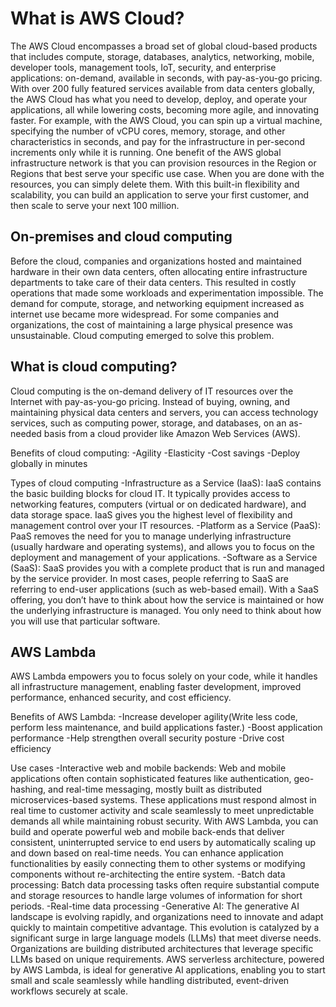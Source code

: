 <h1>What is AWS Cloud?</h1>
The AWS Cloud encompasses a broad set of global cloud-based products that includes compute, storage, databases, analytics, networking, mobile, developer tools, management tools, IoT, security, and enterprise applications: on-demand, available in seconds, with pay-as-you-go pricing. With over 200 fully featured services available from data centers globally, the AWS Cloud has what you need to develop, deploy, and operate your applications, all while lowering costs, becoming more agile, and innovating faster.
For example, with the AWS Cloud, you can spin up a virtual machine, specifying the number of vCPU cores, memory, storage, and other characteristics in seconds, and pay for the infrastructure in per-second increments only while it is running. One benefit of the AWS global infrastructure network is that you can provision resources in the Region or Regions that best serve your specific use case. When you are done with the resources, you can simply delete them. With this built-in flexibility and scalability, you can build an application to serve your first customer, and then scale to serve your next 100 million.

<h2>On-premises and cloud computing</h2>
Before the cloud, companies and organizations hosted and maintained hardware in their own data centers, often allocating entire infrastructure departments to take care of their data centers. This resulted in costly operations that made some workloads and experimentation impossible.
The demand for compute, storage, and networking equipment increased as internet use became more widespread. For some companies and organizations, the cost of maintaining a large physical presence was unsustainable. Cloud computing emerged to solve this problem.

<h2>What is cloud computing?</h2>
Cloud computing is the on-demand delivery of IT resources over the Internet with pay-as-you-go pricing. Instead of buying, owning, and maintaining physical data centers and servers, you can access technology services, such as computing power, storage, and databases, on an as-needed basis from a cloud provider like Amazon Web Services (AWS).

Benefits of cloud computing:
 -Agility
 -Elasticity
 -Cost savings
 -Deploy globally in minutes

Types of cloud computing
 -Infrastructure as a Service (IaaS):
	IaaS contains the basic building blocks for cloud IT. It typically provides access to networking features, computers (virtual or on 	dedicated hardware), and data storage space. IaaS gives you the highest level of flexibility and management control over your IT 	resources.
 -Platform as a Service (PaaS):
	PaaS removes the need for you to manage underlying infrastructure (usually hardware and operating systems), and allows you to focus 	on the deployment and management of your applications.
 -Software as a Service (SaaS):
	SaaS provides you with a complete product that is run and managed by the service provider. In most cases, people referring to SaaS 	are referring to end-user applications (such as web-based email). With a SaaS offering, you don’t have to think about how the 	service is maintained or how the underlying infrastructure is managed. You only need to think about how you will use that particular 	software.


<h2>AWS Lambda</h2>
AWS Lambda empowers you to focus solely on your code, while it handles all infrastructure management, enabling faster development, improved performance, enhanced security, and cost efficiency.

Benefits of AWS Lambda:
 -Increase developer agility(Write less code, perform less maintenance, and build applications faster.)
 -Boost application performance
 -Help strengthen overall security posture
 -Drive cost efficiency

Use cases
 -Interactive web and mobile backends:
	Web and mobile applications often contain sophisticated features like authentication, geo-hashing, and real-time messaging, mostly 	built as distributed microservices-based systems. These applications must respond almost in real time to customer activity and 	scale seamlessly to meet unpredictable demands all while maintaining robust security. With AWS Lambda, you can build and operate 	powerful web and mobile back-ends that deliver consistent, uninterrupted service to end users by automatically scaling up and down 	based on real-time needs. You can enhance application functionalities by easily connecting them to other systems or modifying 	components without re-architecting the entire system.
 -Batch data processing:
	Batch data processing tasks often require substantial compute and storage resources to handle large volumes of information for 	short periods.
 -Real-time data processing
 -Generative AI:
	The generative AI landscape is evolving rapidly, and organizations need to innovate and adapt quickly to maintain competitive 	advantage. This evolution is catalyzed by a significant surge in large language models (LLMs) that meet diverse needs. 	Organizations are building distributed architectures that leverage specific LLMs based on unique requirements. AWS serverless 	architecture, powered by AWS Lambda, is ideal for generative AI applications, enabling you to start small and scale seamlessly 	while handling distributed, event-driven workflows securely at scale.


